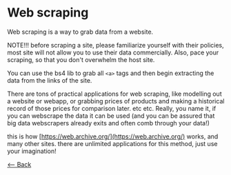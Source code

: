 # Web scraping

Web scraping is a way to grab data from a website.

NOTE!!! before scraping a site, please familiarize yourself with their policies, most site will not allow you to use their data commercially. Also, pace your scraping, so that you don't overwhelm the host site.

You can use the bs4 lib to grab all `<a>` tags and then begin extracting the data from the links of the site.

There are tons of practical applications for web scraping, like modelling out a website or webapp, or grabbing prices of products and making a historical record of those prices for comparison later. etc etc. Really, you name it, if you can webscrape the data it can be used (and you can be assured that big data webscrapers already exits and often comb through your data!)

this is how [https://web.archive.org/](https://web.archive.org/) works, and many other sites. there are unlimited applications for this method, just use your imagination!

[<-- Back](../README.md)

